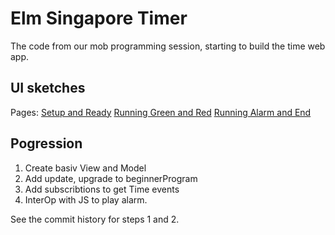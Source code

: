 # Elm Singapore Timer

The code from our mob programming session, starting to build the time web app.

## UI sketches
Pages:
[Setup and Ready](/sketches/sketches-1-and-2.jpg?raw=true "Setup and Ready")
[Running Green and Red](sketches/sketches-3-and-4.jpg?raw=true "Running Green and Red")
[Running Alarm and End](sketches/sketches-5-and-6.jpg?raw=true "Running Alarm and End")

## Pogression

  1. Create basiv View and Model
  2. Add update, upgrade to beginnerProgram
  3. Add subscribtions to get Time events
  4. InterOp with JS to play alarm.

See the commit history for steps 1 and 2.
